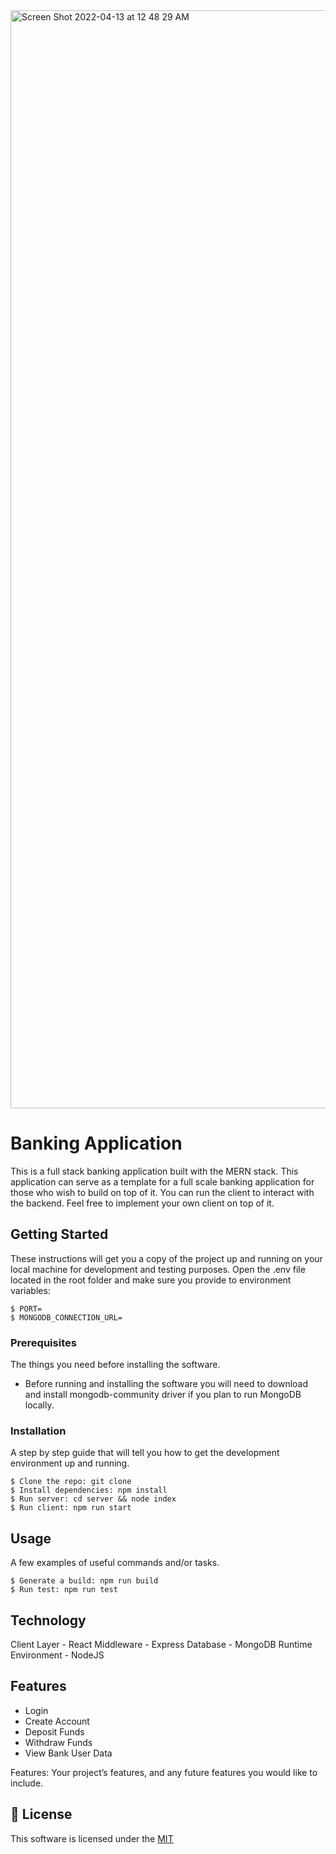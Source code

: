 <img width="1757" alt="Screen Shot 2022-04-13 at 12 48 29 AM" src="https://user-images.githubusercontent.com/82046154/163109267-47e30194-4ae1-4429-97f0-b35f75a75c96.png">


# Banking Application

This is a full stack banking application built with the MERN stack.  This application can serve as a template for a full scale banking application for those who wish to build on top of it.  You can run the client to interact with the backend.  Feel free to implement your own client on top of it.

## Getting Started

These instructions will get you a copy of the project up and running on your local machine for development and testing purposes.
Open the .env file located in the root folder and make sure you provide to environment variables:
```
$ PORT=
$ MONGODB_CONNECTION_URL=
```

### Prerequisites

The things you need before installing the software.

* Before running and installing the software you will need to download and install mongodb-community driver if you plan to run MongoDB locally.

### Installation

A step by step guide that will tell you how to get the development environment up and running.

```
$ Clone the repo: git clone
$ Install dependencies: npm install
$ Run server: cd server && node index
$ Run client: npm run start
```

## Usage

A few examples of useful commands and/or tasks.

```
$ Generate a build: npm run build
$ Run test: npm run test
```

## Technology
Client Layer - React
Middleware - Express
Database - MongoDB
Runtime Environment - NodeJS

## Features
- Login
- Create Account
- Deposit Funds
- Withdraw Funds
- View Bank User Data

Features: Your project’s features, and any future features you would like to include.


## 📜 License

This software is licensed under the [MIT](https://github.com/nhn/tui.editor/blob/master/LICENSE)


